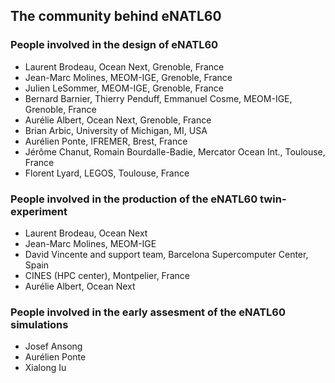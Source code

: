 ## The community behind eNATL60

### People involved in the design of eNATL60
 - Laurent Brodeau, Ocean Next, Grenoble, France
 - Jean-Marc Molines, MEOM-IGE, Grenoble, France
 - Julien LeSommer, MEOM-IGE, Grenoble, France
 - Bernard Barnier, Thierry Penduff, Emmanuel Cosme, MEOM-IGE, Grenoble, France
 - Aurélie Albert, Ocean Next, Grenoble, France
 - Brian Arbic, University of Michigan, MI, USA
 - Aurélien Ponte, IFREMER, Brest, France
 - Jérôme Chanut, Romain Bourdalle-Badie, Mercator Ocean Int., Toulouse, France
 - Florent Lyard, LEGOS, Toulouse, France
 
### People involved in the production of the eNATL60 twin-experiment
 - Laurent Brodeau, Ocean Next
 - Jean-Marc Molines, MEOM-IGE
 - David Vincente and support team, Barcelona Supercomputer Center, Spain
 - CINES (HPC center), Montpelier, France
 - Aurélie Albert, Ocean Next

### People involved in the early assesment of the eNATL60 simulations
 - Josef Ansong
 - Aurélien Ponte
 - Xialong Iu
 

